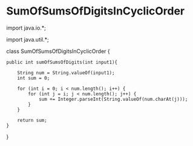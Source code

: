 # SumOfSumsOfDigitsInCyclicOrder

import java.io.*;

import  java.util.*;


class SumOfSumsOfDigitsInCyclicOrder {

	public int sumOfSumsOfDigits(int input1){
	
		String num = String.valueOf(input1);
		int sum = 0;
		
		for (int i = 0; i < num.length(); i++) {
			for (int j = i; j < num.length(); j++) {
                sum += Integer.parseInt(String.valueOf(num.charAt(j)));
			}
		}
		
		return sum;
	}
}
